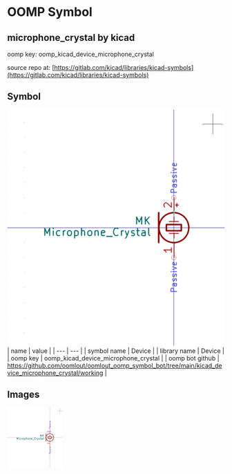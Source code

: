 # OOMP Symbol  
## microphone_crystal  by kicad  
  
oomp key: oomp_kicad_device_microphone_crystal  
  
source repo at: [https://gitlab.com/kicad/libraries/kicad-symbols](https://gitlab.com/kicad/libraries/kicad-symbols)  
## Symbol  
  
[![working.png](working_600.png)](working.png)  
| name | value | 
| --- | --- | 
| symbol name | Device | 
| library name | Device | 
| oomp key | oomp_kicad_device_microphone_crystal | 
| oomp bot github | https://github.com/oomlout/oomlout_oomp_symbol_bot/tree/main/kicad_device_microphone_crystal/working | 
## Images  
  
[![working.png](working_140.png)](working.png)  
